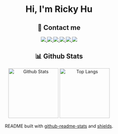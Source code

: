 <h1 align="center"> Hi, I'm Ricky Hu </h1>

<h2 align="center"> 📲 Contact me </h2>
<p align="center">
    <a href="https://www.linkedin.com/in/ricky9667">
        <img src="https://img.shields.io/badge/LinkedIn-0A66C2?style=for-the-badge&logo=linkedin&logoColor=white" />
    </a>
    <a href="https://github.com/ricky9667">
        <img src="https://img.shields.io/badge/Github-181717?style=for-the-badge&logo=github&logoColor=white" />
    </a>
    <a href="https://facebook.com/ricky.hu.0110">
        <img src="https://img.shields.io/badge/Facebook-1877F2?style=for-the-badge&logo=facebook&logoColor=white" />
    </a>
    <a href="https://instagram.com/ricky_hu_0110">
        <img src="https://img.shields.io/badge/Instagram-E4405F?style=for-the-badge&logo=instagram&logoColor=white" />
    </a>
    <a href="https://t.me/ricky9667">
        <img src="https://img.shields.io/badge/Telegram-26A5E4?style=for-the-badge&logo=telegram&logoColor=white" />
    </a>
    <a href="https://youtube.com/ricky9667">
        <img src="https://img.shields.io/badge/YouTube-FF0000?style=for-the-badge&logo=youtube&logoColor=white" />
    </a>
</p>

<h2 align="center"> 📊 Github Stats </h2>
<p align="center">
    <img height=160 src="https://github-readme-stats.vercel.app/api?username=ricky9667&theme=github_dark&show_icons=true" alt="Github Stats">
    <img height=160 src="https://github-readme-stats.vercel.app/api/top-langs/?username=ricky9667&theme=github_dark&layout=compact" alt="Top Langs">
</p>
<p align="center">README built with <a href="https://github.com/anuraghazra/github-readme-stats#github-stats-card">github-readme-stats</a> and <a href="https://github.com/badges/shields">shields</a>.</p>

